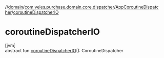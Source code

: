 //[domain](../../../index.md)/[com.veles.purchase.domain.core.dispatcher](../index.md)/[AppCoroutineDispatcher](index.md)/[coroutineDispatcherIO](coroutine-dispatcher-i-o.md)

# coroutineDispatcherIO

[jvm]\
abstract fun [coroutineDispatcherIO](coroutine-dispatcher-i-o.md)(): CoroutineDispatcher
